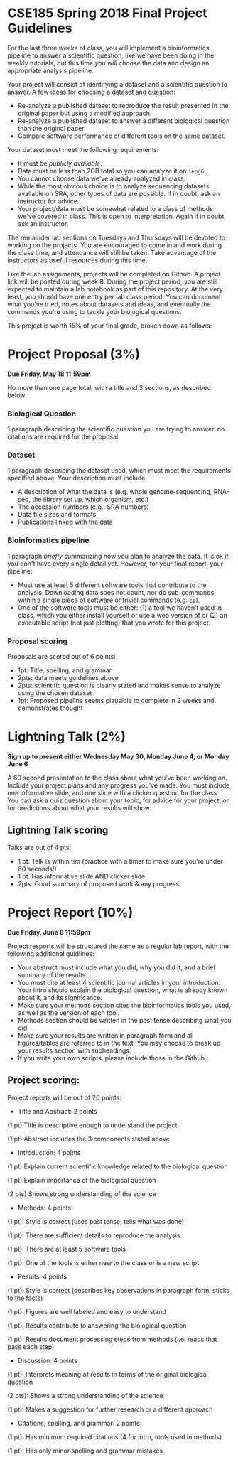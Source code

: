 # CSE185 Spring 2018 Final Project Guidelines

For the last three weeks of class, you will implement a bioinformatics pipeline to answer a scientific question, like we have been doing in the weekly tutorials, but this time *you will choose* the data and design an appropriate analysis pipeline. 

Your project will consist of identifying a dataset and a scientific question to answer. A few ideas for choosing a dataset and question:

* Re-analyze a published dataset to reproduce the result presented in the original paper but using a modified approach.
* Re-analyze a published dataset to answer a different biological question than the original paper.
* Compare software performance of different tools on the same dataset.

Your dataset must meet the following requirements:

* It must be *publicly available*.
* Data must be less than 2GB total so you can analyze it on `ieng6`.
* You cannot choose data we've already analyzed in class.
* While the most obvious choice is to analyze sequencing datasets available on SRA, other types of data are possible. If in doubt, ask an instructor for advice.
* Your project/data must be somewhat related to a class of methods we've covered in class. This is open to interpretation. Again if in doubt, ask an instructor.

The remainder lab sections on Tuesdays and Thursdays will be devoted to working on the projects. You are encouraged to come in and work during the class time, and attendance will still be taken. Take advantage of the instructors as useful resources during this time.

Like the lab assignments, projects will be completed on Github. A project link will be posted during week 8. During the project period, you are still expected to maintain a lab notebook as part of this repository. At the very least, you should have one entry per lab class period. You can document what you've tried, notes about datasets and ideas, and eventually the commands you're using to tackle your biological questions.

This project is worth 15% of your final grade, broken down as follows:

# Project Proposal (3%)
**Due Friday, May 18 11:59pm**

No more than one page total, with a title and 3	sections, as described below:

### Biological Question
1 paragraph describing the scientific question you are trying to answer. no citations are required for the proposal.
### Dataset
1 paragraph describing the dataset used, which must meet the requirements specified above. Your description must include:

* A description of what the data is (e.g. whole genome-sequencing, RNA-seq, the library set up, which organism, etc.)
* The accession numbers (e.g., SRA numbers)
* Data file sizes and formats
* Publications linked with the data

### Bioinformatics pipeline
1 paragraph *briefly* summarizing how you plan to analyze the data. It is ok if you don't have every single detail yet. However, for your final report, your pipeline:

* Must use at least 5 different software tools that contribute to the analysis. Downloading data soes not count, nor do sub-commands within a single piece of software or trivial commands (e.g. `cp`).
* One of the software tools must be either: (1) a tool we haven't used in class, which you either install yourself or use a web version of or (2) an executable script (not just plotting) that you wrote for this project.

### Proposal scoring

Proposals are scored out of 6 points:

* 1pt: Title, spelling, and grammar
* 2pts: data meets guidelines above
* 2pts: scientific question is clearly stated and makes sense to analyze using the chosen dataset
* 1pt: Proposed pipeline seems plausible to complete in 2 weeks and demonstrates thought

# Lightning Talk (2%)
**Sign up to present either Wednesday May 30, Monday June 4, or Monday June 6**

A 60 second presentation to the class about what you’ve been working on. Include your project plans and any progress you’ve made. You must include one informative slide, and one slide with a clicker question for the class. You can ask a quiz question about your topic, for advice for your project, or for predictions about what your results will show. 

## Lightning Talk scoring

Talks are out of 4 pts:

* 1 pt: Talk is within tim (practice with a timer to make sure you're under 60 seconds!)
* 1 pt: Has informative slide AND clicker slide
* 2pts: Good summary of proposed work & any progress

# Project Report (10%)
**Due Friday, June 8 11:59pm**

Project resports will be structured the same as a regular lab report, with the following additional guidlines:

* Your abstruct must include what you did, why you did it, and a brief summary of the results.
* You must cite at least 4 scientific journal articles in your introduction. Your intro should explain the biological question, what is already known about it, and its significance.
* Make sure your methods section cites the bioinformatics tools you used, as well as the version of each tool.
* Methods section should be written in the past tense describing what you did.
* Make sure your results are written in paragraph form and all figures/tables are referred to in the text. You may choose to break up your results section with subheadings.
* If you write your own scripts, please include those in the Github.

## Project scoring:

Project reports will be out of 20 points:

* Title and Abstract: 2 points

(1 pt) Title is descriptive enough to understand the project

(1 pt) Abstract includes the 3 components stated above

* Introduction: 4 points

(1 pt) Explain current scientific knowledge related to the biological question

(1 pt) Explain importance of the biological question

(2 pts) Shows strong understanding of the science

* Methods: 4 points

(1 pt): Style is correct (uses past tense, tells what was done)

(1 pt): There are sufficient details to reproduce the analysis

(1 pt): There are at least 5 software tools

(1 pt): One of the tools is either new to the class or is a new script

* Results: 4 points

(1 pt): Style is correct (describes key observations in paragraph form, sticks to the facts)

(1 pt): Figures are well labeled and easy to understand

(1 pt): Results contribute to answering the biological question

(1 pt): Results document processing steps from methods (i.e. reads that pass each step)

* Discussion: 4 points

(1 pt): Interprets meaning of results in terms of the original biological question

(2 pts): Shows a strong understanding of the science

(1 pt): Makes a suggestion for further research or a different approach

* Citations, spelling, and grammar: 2 points

(1 pt): Has minimum required citations (4 for intro, tools used in methods)

(1 pt): Has only minor spelling and grammar mistakes
